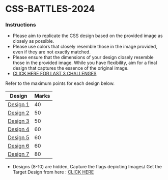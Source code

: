 # CSS-BATTLES-2024

### Instructions
- Please aim to replicate the CSS design based on the provided image as closely as possible.
- Please use colors that closely resemble those in the image provided, even if they are not exactly matched.
- Please ensure that the dimensions of your design closely resemble those in the provided image. While you have flexibility, aim for a final design that captures the essence of the original image.
-  <a href="http://www.hackerrank.com/css-battles">CLICK HERE FOR LAST 3 CHALLENGES</a>
  

Refer to the maximum points for each design below.

|Design| Marks |
|--|--|
| [Design 1](./d1.jpg) | 40 |
|[Design 2](./d2.jpg)| 50 |
|[Design 3](./d3.jpg)  | 50 |
|[Design 4](./d4.jpg)  | 60 |
|[Design 5](./d5.jpg)  | 60 |
| [Design 6](./d6.jpg) | 60 |
| [Design 7](./d7.jpg) | 80 |

- Designs (8-10) are hidden, Capture the flags depicting Images/ Get the Target Design from here : <a href="http://www.hackerrank.com/css-battles">CLICK HERE</a>
